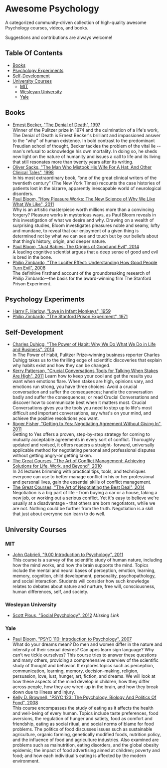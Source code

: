 # Awesome Psychology
A categorized community-driven collection of high-quality awesome Psychology courses, videos, and books.

Suggestions and contributions are always welcome!

## Table Of Contents
- [Books](#books)  
- [Psychology Experiments](#psychology-experiments)
- [Self-Development](#self-development)
- [University Courses](#university-courses)
  - [MIT](#mit)
  - [Wesleyan University](#wesleyan-university)
  - [Yale](#yale)
  
## Books
  - [Ernest Becker, "The Denial of Death", 1997](https://www.amazon.com/Denial-Death-Ernest-Becker/dp/0684832402)  
  Winner of the Pulitzer prize in 1974 and the culmination of a life's work, The Denial of Death is Ernest Becker's brilliant and impassioned answer to the "why" of human existence. In bold contrast to the predominant Freudian school of thought, Becker tackles the problem of the vital lie -- man's refusal to acknowledge his own mortality. In doing so, he sheds new light on the nature of humanity and issues a call to life and its living that still resonates more than twenty years after its writing.
  - [Oliver Sacks, "The Man Who Mistook His Wife For A Hat: And Other Clinical Tales", 1998](https://www.amazon.com/Man-Who-Mistook-His-Wife/dp/0684853949)  
  In his most extraordinary book, “one of the great clinical writers of the twentieth century” (The New York Times) recounts the case histories of patients lost in the bizarre, apparently inescapable world of neurological disorders.
  - [Paul Bloom, "How Pleasure Works: The New Science of Why We Like What We Like", 2011](https://www.amazon.com/How-Pleasure-Works-Science-Like/dp/0393340007)  
  Why is an artistic masterpiece worth millions more than a convincing forgery? Pleasure works in mysterious ways, as Paul Bloom reveals in this investigation of what we desire and why. Drawing on a wealth of surprising studies, Bloom investigates pleasures noble and seamy, lofty and mundane, to reveal that our enjoyment of a given thing is determined not by what we can see and touch but by our beliefs about that thing’s history, origin, and deeper nature.
  - [Paul Bloom, "Just Babies: The Origins of Good and Evil", 2014](https://www.amazon.com/Just-Babies-Origins-Good-Evil/dp/0307886859)  
  A leading cognitive scientist argues that a deep sense of good and evil is bred in the bone.
  - [Philip Zimbardo, "The Lucifer Effect: Understanding How Good People Turn Evil", 2008](https://www.amazon.com/Lucifer-Effect-Understanding-Good-People/dp/0812974441)  
  The definitive firsthand account of the groundbreaking research of Philip Zimbardo—the basis for the award-winning film The Stanford Prison Experiment.

## Psychology Experiments
- [Harry F. Harlow, "Love in Infant Monkeys", 1959](https://en.wikipedia.org/wiki/Harry_Harlow#Monkey_studies)
- [Philip Zimbardo, "The Stanford Prison Experiment", 1971](https://en.wikipedia.org/wiki/Stanford_prison_experiment)

## Self-Development
- [Charles Duhigg, "The Power of Habit: Why We Do What We Do in Life and Business", 2014](https://www.amazon.com/Power-Habit-What-Life-Business/dp/081298160X)  
In The Power of Habit, Pulitzer Prize–winning business reporter Charles Duhigg takes us to the thrilling edge of scientific discoveries that explain why habits exist and how they can be changed.
- [Kerry Patterson, "Crucial Conversations Tools for Talking When Stakes Are High", 2011](https://www.amazon.com/Crucial-Conversations-Talking-Stakes-Second/dp/0071771328)
Learn how to keep your cool and get the results you want when emotions flare. When stakes are high, opinions vary, and emotions run strong, you have three choices: Avoid a crucial conversation and suffer the consequences; handle the conversation badly and suffer the consequences; or read Crucial Conversations and discover how to communicate best when it matters most. Crucial Conversations gives you the tools you need to step up to life's most difficult and important conversations, say what's on your mind, and achieve the positive resolutions you want.
- [Roger Fisher, "Getting to Yes: Negotiating Agreement Without Giving In", 2011](https://www.amazon.com/Getting-Yes-Negotiating-Agreement-Without/dp/0143118757)  
Getting to Yes offers a proven, step-by-step strategy for coming to mutually acceptable agreements in every sort of conflict. Thoroughly updated and revised, it offers readers a straight- forward, universally applicable method for negotiating personal and professional disputes without getting angry-or getting taken.
- [The Great Courses, "The Art of Conflict Management: Achieving Solutions for Life, Work, and Beyond", 2010](https://www.amazon.com/Art-Conflict-Management-Achieving-Solutions/dp/B00DTO4OB0)  
In 24 lectures brimming with practical tips, tools, and techniques everyone can use to better manage conflict in his or her professional and personal lives, gain the essential skills of conflict management.
- [The Great Courses, "The Art of Negotiating the Best Deal", 2014](https://www.amazon.com/Art-Negotiating-Best-Deal/dp/B00K2NEINA)  
Negotiation is a big part of life - from buying a car or a house, taking a new job, or working out a serious conflict. Yet it's easy to believe we're usually at a disadvantage - that others are born negotiators, while we are not. Nothing could be further from the truth. Negotiation is a skill that just about everyone can learn to do well.

## University Courses

### MIT
- [John Gabrieli, "9.00 Introduction to Psychology", 2011](https://ocw.mit.edu/courses/brain-and-cognitive-sciences/9-00sc-introduction-to-psychology-fall-2011/)  
This course is a survey of the scientific study of human nature, including how the mind works, and how the brain supports the mind. Topics include the mental and neural bases of perception, emotion, learning, memory, cognition, child development, personality, psychopathology, and social interaction. Students will consider how such knowledge relates to debates about nature and nurture, free will, consciousness, human differences, self, and society.  

### Wesleyan University  
- [Scott Plous, "Social Psychology", 2012]()
_Missing Link_

### Yale
- [Paul Bloom, "PSYC 110: Introduction to Psychology", 2007](http://oyc.yale.edu/psychology/psyc-110)  
What do your dreams mean? Do men and women differ in the nature and intensity of their sexual desires? Can apes learn sign language? Why can’t we tickle ourselves? This course tries to answer these questions and many others, providing a comprehensive overview of the scientific study of thought and behavior. It explores topics such as perception, communication, learning, memory, decision-making, religion, persuasion, love, lust, hunger, art, fiction, and dreams. We will look at how these aspects of the mind develop in children, how they differ across people, how they are wired-up in the brain, and how they break down due to illness and injury.
- [Kelly D. Brownell, "PSYC 123: The Psychology, Biology And Politics Of Food", 2008](http://oyc.yale.edu/psychology/psyc-123)  
This course encompasses the study of eating as it affects the health and well-being of every human. Topics include taste preferences, food aversions, the regulation of hunger and satiety, food as comfort and friendship, eating as social ritual, and social norms of blame for food problems. The politics of food discusses issues such as sustainable agriculture, organic farming, genetically modified foods, nutrition policy, and the influence of food and agriculture industries. Also examined are problems such as malnutrition, eating disorders, and the global obesity epidemic; the impact of food advertising aimed at children; poverty and food; and how each individual's eating is affected by the modern environment.
